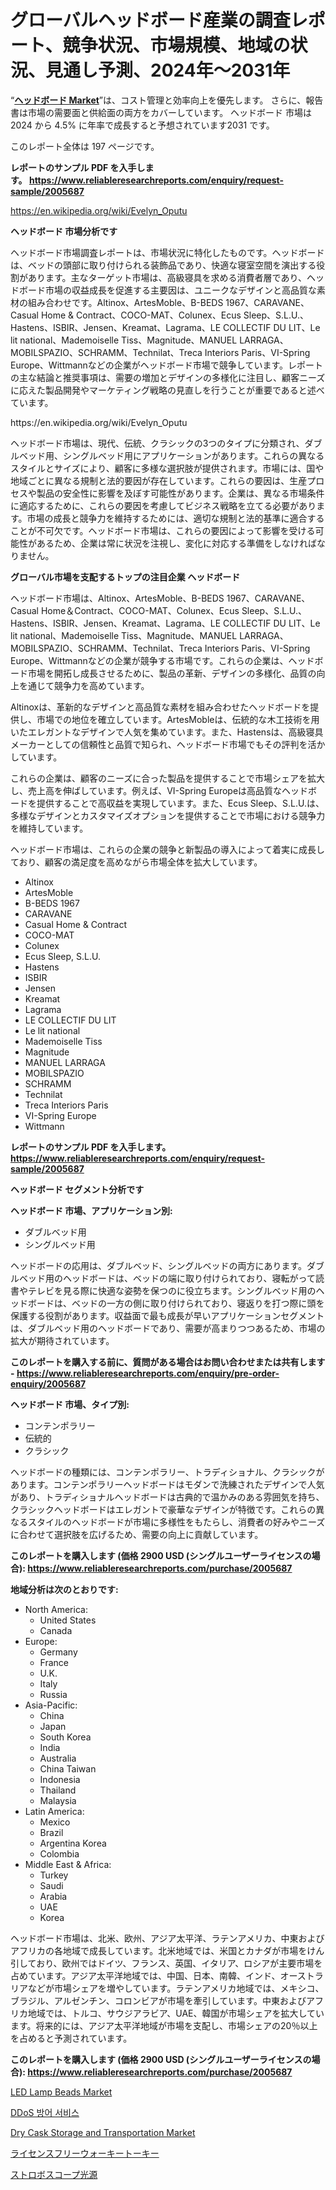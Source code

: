 <p><h1>グローバルヘッドボード産業の調査レポート、競争状況、市場規模、地域の状況、見通し予測、2024年〜2031年</h1></p><p>&ldquo;<strong><a href="https://www.reliableresearchreports.com/headboard-r2005687">ヘッドボード Market</a></strong>&rdquo;は、コスト管理と効率向上を優先します。 さらに、報告書は市場の需要面と供給面の両方をカバーしています。 ヘッドボード 市場は 2024 から 4.5% に年率で成長すると予想されています2031 です。</p>
<p>このレポート全体は 197 ページです。</p>
<p><strong>レポートのサンプル PDF を入手します。&nbsp;<a href="https://www.reliableresearchreports.com/enquiry/request-sample/2005687">https://www.reliableresearchreports.com/enquiry/request-sample/2005687</a></strong></p>
<p><a href="https://en.wikipedia.org/wiki/Evelyn_Oputu">https://en.wikipedia.org/wiki/Evelyn_Oputu</a></p>
<p><strong>ヘッドボード 市場分析です</strong></p>
<p><p>ヘッドボード市場調査レポートは、市場状況に特化したものです。ヘッドボードは、ベッドの頭部に取り付けられる装飾品であり、快適な寝室空間を演出する役割があります。主なターゲット市場は、高級寝具を求める消費者層であり、ヘッドボード市場の収益成長を促進する主要因は、ユニークなデザインと高品質な素材の組み合わせです。Altinox、ArtesMoble、B-BEDS 1967、CARAVANE、Casual Home & Contract、COCO-MAT、Colunex、Ecus Sleep、S.L.U.、Hastens、ISBIR、Jensen、Kreamat、Lagrama、LE COLLECTIF DU LIT、Le lit national、Mademoiselle Tiss、Magnitude、MANUEL LARRAGA、MOBILSPAZIO、SCHRAMM、Technilat、Treca Interiors Paris、VI-Spring Europe、Wittmannなどの企業がヘッドボード市場で競争しています。レポートの主な結論と推奨事項は、需要の増加とデザインの多様化に注目し、顧客ニーズに応えた製品開発やマーケティング戦略の見直しを行うことが重要であると述べています。</p></p>
<p>https://en.wikipedia.org/wiki/Evelyn_Oputu</p>
<p><p>ヘッドボード市場は、現代、伝統、クラシックの3つのタイプに分類され、ダブルベッド用、シングルベッド用にアプリケーションがあります。これらの異なるスタイルとサイズにより、顧客に多様な選択肢が提供されます。市場には、国や地域ごとに異なる規制と法的要因が存在しています。これらの要因は、生産プロセスや製品の安全性に影響を及ぼす可能性があります。企業は、異なる市場条件に適応するために、これらの要因を考慮してビジネス戦略を立てる必要があります。市場の成長と競争力を維持するためには、適切な規制と法的基準に適合することが不可欠です。ヘッドボード市場は、これらの要因によって影響を受ける可能性があるため、企業は常に状況を注視し、変化に対応する準備をしなければなりません。</p></p>
<p><strong>グローバル市場を支配するトップの注目企業 ヘッドボード</strong></p>
<p><p>ヘッドボード市場は、Altinox、ArtesMoble、B-BEDS 1967、CARAVANE、Casual Home＆Contract、COCO-MAT、Colunex、Ecus Sleep、S.L.U.、Hastens、ISBIR、Jensen、Kreamat、Lagrama、LE COLLECTIF DU LIT、Le lit national、Mademoiselle Tiss、Magnitude、MANUEL LARRAGA、MOBILSPAZIO、SCHRAMM、Technilat、Treca Interiors Paris、VI-Spring Europe、Wittmannなどの企業が競争する市場です。これらの企業は、ヘッドボード市場を開拓し成長させるために、製品の革新、デザインの多様化、品質の向上を通じて競争力を高めています。</p><p>Altinoxは、革新的なデザインと高品質な素材を組み合わせたヘッドボードを提供し、市場での地位を確立しています。ArtesMobleは、伝統的な木工技術を用いたエレガントなデザインで人気を集めています。また、Hastensは、高級寝具メーカーとしての信頼性と品質で知られ、ヘッドボード市場でもその評判を活かしています。</p><p>これらの企業は、顧客のニーズに合った製品を提供することで市場シェアを拡大し、売上高を伸ばしています。例えば、VI-Spring Europeは高品質なヘッドボードを提供することで高収益を実現しています。また、Ecus Sleep、S.L.U.は、多様なデザインとカスタマイズオプションを提供することで市場における競争力を維持しています。</p><p>ヘッドボード市場は、これらの企業の競争と新製品の導入によって着実に成長しており、顧客の満足度を高めながら市場全体を拡大しています。</p></p>
<p><ul><li>Altinox</li><li>ArtesMoble</li><li>B-BEDS 1967</li><li>CARAVANE</li><li>Casual Home & Contract</li><li>COCO-MAT</li><li>Colunex</li><li>Ecus Sleep, S.L.U.</li><li>Hastens</li><li>ISBIR</li><li>Jensen</li><li>Kreamat</li><li>Lagrama</li><li>LE COLLECTIF DU LIT</li><li>Le lit national</li><li>Mademoiselle Tiss</li><li>Magnitude</li><li>MANUEL LARRAGA</li><li>MOBILSPAZIO</li><li>SCHRAMM</li><li>Technilat</li><li>Treca Interiors Paris</li><li>VI-Spring Europe</li><li>Wittmann</li></ul></p>
<p><strong>レポートのサンプル PDF を入手します。 <a href="https://www.reliableresearchreports.com/enquiry/request-sample/2005687">https://www.reliableresearchreports.com/enquiry/request-sample/2005687</a></strong></p>
<p><strong>ヘッドボード セグメント分析です</strong></p>
<p><strong>ヘッドボード 市場、アプリケーション別:</strong></p>
<p><ul><li>ダブルベッド用</li><li>シングルベッド用</li></ul></p>
<p><p>ヘッドボードの応用は、ダブルベッド、シングルベッドの両方にあります。ダブルベッド用のヘッドボードは、ベッドの端に取り付けられており、寝転がって読書やテレビを見る際に快適な姿勢を保つのに役立ちます。シングルベッド用のヘッドボードは、ベッドの一方の側に取り付けられており、寝返りを打つ際に頭を保護する役割があります。収益面で最も成長が早いアプリケーションセグメントは、ダブルベッド用のヘッドボードであり、需要が高まりつつあるため、市場の拡大が期待されています。</p></p>
<p><strong>このレポートを購入する前に、質問がある場合はお問い合わせまたは共有します - <a href="https://www.reliableresearchreports.com/enquiry/pre-order-enquiry/2005687">https://www.reliableresearchreports.com/enquiry/pre-order-enquiry/2005687</a></strong></p>
<p><strong>ヘッドボード 市場、タイプ別:</strong></p>
<p><ul><li>コンテンポラリー</li><li>伝統的</li><li>クラシック</li></ul></p>
<p><p>ヘッドボードの種類には、コンテンポラリー、トラディショナル、クラシックがあります。コンテンポラリーヘッドボードはモダンで洗練されたデザインで人気があり、トラディショナルヘッドボードは古典的で温かみのある雰囲気を持ち、クラシックヘッドボードはエレガントで豪華なデザインが特徴です。これらの異なるスタイルのヘッドボードが市場に多様性をもたらし、消費者の好みやニーズに合わせて選択肢を広げるため、需要の向上に貢献しています。</p></p>
<p><strong>このレポートを購入します (価格 2900 USD (シングルユーザーライセンスの場合): <a href="https://www.reliableresearchreports.com/purchase/2005687">https://www.reliableresearchreports.com/purchase/2005687</a></strong></p>
<p><strong>地域分析は次のとおりです:</strong></p>
<p><ul>
    <li>
        North America:
        <ul>
            <li>United States</li>
            <li>Canada</li>
        </ul>
    </li>
    <li>
        Europe:
        <ul>
            <li>Germany</li>
            <li>France</li>
            <li>U.K.</li>
            <li>Italy</li>
            <li>Russia</li>
        </ul>
    </li>
    <li>
        Asia-Pacific:
        <ul>
            <li>China</li>
            <li>Japan</li>
            <li>South Korea</li>
            <li>India</li>
            <li>Australia</li>
            <li>China Taiwan</li>
            <li>Indonesia</li>
            <li>Thailand</li>
            <li>Malaysia</li>
        </ul>
    </li>
    <li>
        Latin America:
        <ul>
            <li>Mexico</li>
            <li>Brazil</li>
            <li>Argentina Korea</li>
            <li>Colombia</li>
        </ul>
    </li>
    <li>
        Middle East & Africa:
        <ul>
            <li>Turkey</li>
            <li>Saudi</li>
            <li>Arabia</li>
            <li>UAE</li>
            <li>Korea</li>
        </ul>
    </li>
    </ul></p>
<p><p>ヘッドボード市場は、北米、欧州、アジア太平洋、ラテンアメリカ、中東およびアフリカの各地域で成長しています。北米地域では、米国とカナダが市場をけん引しており、欧州ではドイツ、フランス、英国、イタリア、ロシアが主要市場を占めています。アジア太平洋地域では、中国、日本、南韓、インド、オーストラリアなどが市場シェアを増やしています。ラテンアメリカ地域では、メキシコ、ブラジル、アルゼンチン、コロンビアが市場を牽引しています。中東およびアフリカ地域では、トルコ、サウジアラビア、UAE、韓国が市場シェアを拡大しています。将来的には、アジア太平洋地域が市場を支配し、市場シェアの20％以上を占めると予測されています。</p></p>
<p><strong>このレポートを購入します (価格 2900 USD (シングルユーザーライセンスの場合): <a href="https://www.reliableresearchreports.com/purchase/2005687">https://www.reliableresearchreports.com/purchase/2005687</a></strong></p>
<p><p><a href="https://www.linkedin.com/pulse/global-led-lamp-beads-industry-research-report-competitive-junhe?trackingId=hhHuqN2fQvmBzRWKtcxMHw%3D%3D">LED Lamp Beads Market</a></p><p><a href="https://medium.com/@trevorkruvalis5678/ddos-%EB%8C%80%EC%9D%91-%EC%84%9C%EB%B9%84%EC%8A%A4-%EC%8B%9C%EC%9E%A5-%EC%97%AD%ED%95%99-%EC%A1%B0%EC%82%AC-%EA%B8%80%EB%A1%9C%EB%B2%8C-%ED%8A%B8%EB%A0%8C%EB%93%9C-%EB%B0%8F-%EB%AF%B8%EB%9E%98-%EC%84%B1%EC%9E%A5-%EC%A0%84%EB%A7%9D-2024-2031-%EB%A5%BC-113%ED%8E%98%EC%9D%B4%EC%A7%80%EC%97%90%EC%84%9C-%EB%8B%A4%EB%A3%B9%EB%8B%88%EB%8B%A4-4477f309b658">DDoS 방어 서비스</a></p><p><a href="https://medium.com/@alyciaebert/insights-into-the-dry-cask-storage-and-transportation-market-market-players-market-size-30f4d16b02be">Dry Cask Storage and Transportation Market</a></p><p><a href="https://medium.com/@dm15982023/%E3%83%A9%E3%82%A4%E3%82%BB%E3%83%B3%E3%82%B9%E3%83%95%E3%83%AA%E3%83%BC%E3%82%A6%E3%82%A9%E3%83%BC%E3%82%AD%E3%83%BC%E3%83%88%E3%83%BC%E3%82%AD%E3%83%BC%E3%83%9E%E3%83%BC%E3%82%B1%E3%83%83%E3%83%88-%E3%82%B0%E3%83%AD%E3%83%BC%E3%83%90%E3%83%AB%E3%81%8A%E3%82%88%E3%81%B3%E5%9C%B0%E5%9F%9F%E5%88%A5%E5%88%86%E6%9E%90-%E5%9C%B0%E5%9F%9F-%E5%9B%BD%E3%83%AC%E3%83%99%E3%83%AB%E3%81%AE%E5%88%86%E6%9E%90-%E3%81%8A%E3%82%88%E3%81%B3%E7%AB%B6%E4%BA%89%E3%81%AE%E6%99%AF%E8%A6%B3%E3%81%AB%E7%84%A6%E7%82%B9%E3%82%92%E5%BD%93%E3%81%A6%E3%82%8B-45dbb440ab32">ライセンスフリーウォーキートーキー</a></p><p><a href="https://medium.com/@dm15982023/%E3%82%B9%E3%83%88%E3%83%AD%E3%83%9C%E3%82%B9%E3%82%B3%E3%83%94%E3%83%83%E3%82%AF%E5%85%89%E6%BA%90%E5%B8%82%E5%A0%B4%E8%A6%8F%E6%A8%A1%E3%81%A8%E3%82%B7%E3%82%A7%E3%82%A2%E5%88%86%E6%9E%90-%E6%88%90%E9%95%B7%E3%83%88%E3%83%AC%E3%83%B3%E3%83%89%E3%81%A8%E4%BA%88%E6%B8%AC-2024%E5%B9%B4-2031%E5%B9%B4-eacc59e09cbe">ストロボスコープ光源</a></p></p>